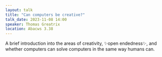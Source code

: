 ```yaml
---
layout: talk
title: "Can computers be creative?"
talk_date: 2023-11-08 14:00
speaker: Thomas Greatrix
location: Abacws 3.38
---
```

A brief introduction into the areas of creativity, ✨open endedness✨, and whether computers can solve computers in the same way humans can.
